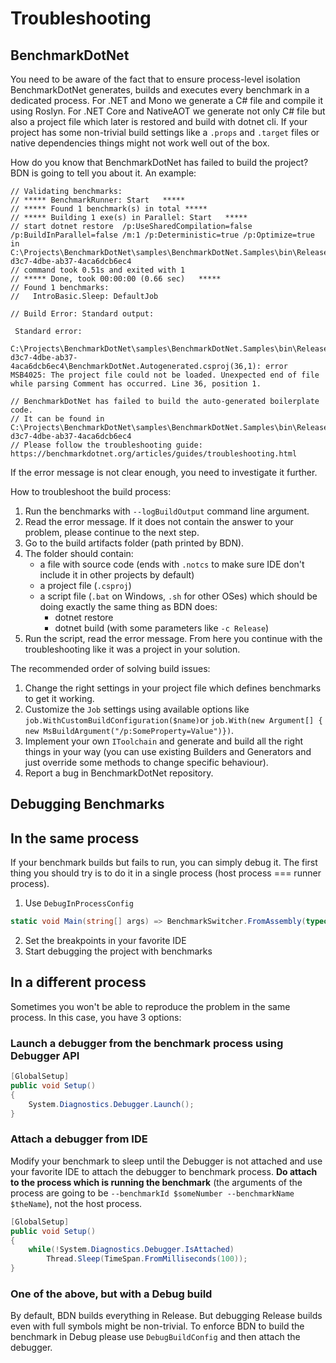 # Troubleshooting

## BenchmarkDotNet

You need to be aware of the fact that to ensure process-level isolation BenchmarkDotNet generates, builds and executes every benchmark in a dedicated process. For .NET and Mono we generate a C# file and compile it using Roslyn. For .NET Core and NativeAOT we generate not only C# file but also a project file which later is restored and build with dotnet cli. If your project has some non-trivial build settings like a `.props` and `.target` files or native dependencies things might not work well out of the box.

How do you know that BenchmarkDotNet has failed to build the project? BDN is going to tell you about it. An example:

```log
// Validating benchmarks:
// ***** BenchmarkRunner: Start   *****
// ***** Found 1 benchmark(s) in total *****
// ***** Building 1 exe(s) in Parallel: Start   *****
// start dotnet restore  /p:UseSharedCompilation=false /p:BuildInParallel=false /m:1 /p:Deterministic=true /p:Optimize=true in C:\Projects\BenchmarkDotNet\samples\BenchmarkDotNet.Samples\bin\Release\netcoreapp2.1\c6045772-d3c7-4dbe-ab37-4aca6dcb6ec4
// command took 0.51s and exited with 1
// ***** Done, took 00:00:00 (0.66 sec)   *****
// Found 1 benchmarks:
//   IntroBasic.Sleep: DefaultJob

// Build Error: Standard output:

 Standard error:
 C:\Projects\BenchmarkDotNet\samples\BenchmarkDotNet.Samples\bin\Release\netcoreapp2.1\c6045772-d3c7-4dbe-ab37-4aca6dcb6ec4\BenchmarkDotNet.Autogenerated.csproj(36,1): error MSB4025: The project file could not be loaded. Unexpected end of file while parsing Comment has occurred. Line 36, position 1.

// BenchmarkDotNet has failed to build the auto-generated boilerplate code.
// It can be found in C:\Projects\BenchmarkDotNet\samples\BenchmarkDotNet.Samples\bin\Release\netcoreapp2.1\c6045772-d3c7-4dbe-ab37-4aca6dcb6ec4
// Please follow the troubleshooting guide: https://benchmarkdotnet.org/articles/guides/troubleshooting.html
```

If the error message is not clear enough, you need to investigate it further.

How to troubleshoot the build process:

1. Run the benchmarks with `--logBuildOutput` command line argument.
2. Read the error message. If it does not contain the answer to your problem, please continue to the next step.
3. Go to the build artifacts folder (path printed by BDN).
4. The folder should contain: 
   * a file with source code (ends with `.notcs` to make sure IDE don't include it in other projects by default)
   * a project file (`.csproj`)
   * a script file (`.bat` on Windows, `.sh` for other OSes) which should be doing exactly the same thing as BDN does:
     * dotnet restore
     * dotnet build (with some parameters like `-c Release`)
5. Run the script, read the error message. From here you continue with the troubleshooting like it was a project in your solution.

The recommended order of solving build issues:

1. Change the right settings in your project file which defines benchmarks to get it working.
2. Customize the `Job` settings using available options like `job.WithCustomBuildConfiguration($name)`or `job.With(new Argument[] { new MsBuildArgument("/p:SomeProperty=Value")})`.
3. Implement your own `IToolchain` and generate and build all the right things in your way (you can use existing Builders and Generators and just override some methods to change specific behaviour).
4. Report a bug in BenchmarkDotNet repository.

## Debugging Benchmarks

## In the same process

If your benchmark builds but fails to run, you can simply debug it. The first thing you should try is to do it in a single process (host process === runner process).

1. Use `DebugInProcessConfig`

```cs
static void Main(string[] args) => BenchmarkSwitcher.FromAssembly(typeof(Program).Assembly).Run(args, new DebugInProcessConfig());
```

2. Set the breakpoints in your favorite IDE
3. Start debugging the project with benchmarks

## In a different process

Sometimes you won't be able to reproduce the problem in the same process. In this case, you have 3 options:

### Launch a debugger from the benchmark process using Debugger API

```cs
[GlobalSetup]
public void Setup()
{
    System.Diagnostics.Debugger.Launch();
}
```

### Attach a debugger from IDE

Modify your benchmark to sleep until the Debugger is not attached and use your favorite IDE to attach the debugger to benchmark process. **Do attach to the process which is running the benchmark** (the arguments of the process are going to be `--benchmarkId $someNumber --benchmarkName $theName`), not the host process.

```cs
[GlobalSetup]
public void Setup()
{
    while(!System.Diagnostics.Debugger.IsAttached)
        Thread.Sleep(TimeSpan.FromMilliseconds(100));
}
```

### One of the above, but with a Debug build

By default, BDN builds everything in Release. But debugging Release builds even with full symbols might be non-trivial. To enforce BDN to build the benchmark in Debug please use `DebugBuildConfig` and then attach the debugger.


